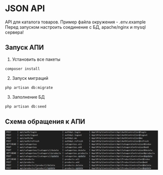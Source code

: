# JSON API

API для каталога товаров. Пример файла окружения - .env.example
Перед запуском настроить соединение с БД, apache/nginx и mysql сервера!

## Запуск АПИ

1. Установить все пакеты

```bash
composer install
```

2. Запуск миграций

```bash
php artisan db:migrate
```

3. Заполнение БД

```bash
php artisan db:seed
```

## Схема обращения к АПИ

![alt text](https://github.com/mtima97/api_homework/blob/master/api_routes.jpg?raw=true)